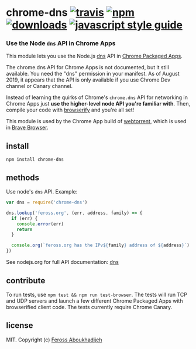 # chrome-dns [![travis][travis-image]][travis-url] [![npm][npm-image]][npm-url] [![downloads][downloads-image]][downloads-url] [![javascript style guide][standard-image]][standard-url]

[travis-image]: https://img.shields.io/travis/feross/chrome-dns/master.svg
[travis-url]: https://travis-ci.org/feross/chrome-dns
[npm-image]: https://img.shields.io/npm/v/chrome-dns.svg
[npm-url]: https://npmjs.org/package/chrome-dns
[downloads-image]: https://img.shields.io/npm/dm/chrome-dns.svg
[downloads-url]: https://npmjs.org/package/chrome-dns
[standard-image]: https://img.shields.io/badge/code_style-standard-brightgreen.svg
[standard-url]: https://standardjs.com

### Use the Node `dns` API in Chrome Apps

This module lets you use the Node.js [dns](https://nodejs.org/api/dns.html) API in [Chrome Packaged Apps](https://developer.chrome.com/apps/about_apps.html).

The chrome.dns API for Chrome Apps is not documented, but it still available. You need the "dns" permission in your manifest. As of August 2019, it appears that the API is only available if you use Chrome Dev channel or Canary channel.

Instead of learning the quirks of Chrome's `chrome.dns` API for networking in Chrome Apps just **use the higher-level node API you're familiar with**. Then, compile your code with [browserify](https://github.com/substack/node-browserify) and you're all set!

This module is used by the Chrome App build of [webtorrent](https://github.com/feross/webtorrent), which is used in [Brave Browser](https://brave.com).

## install

```
npm install chrome-dns
```

## methods

Use node's `dns` API. Example:

```js
var dns = require('chrome-dns')

dns.lookup('feross.org', (err, address, family) => {
  if (err) {
    console.error(err)
    return
  }

  console.org(`feross.org has the IPv${family} address of ${address}`)
})
```

See nodejs.org for full API documentation: [dns](https://nodejs.org/api/dns.html)

## contribute

To run tests, use `npm test && npm run test-browser`. The tests will run TCP and
UDP servers and launch a few different Chrome Packaged Apps with browserified
client code. The tests currently require Chrome Canary.

## license

MIT. Copyright (c) [Feross Aboukhadijeh](https://feross.org)
